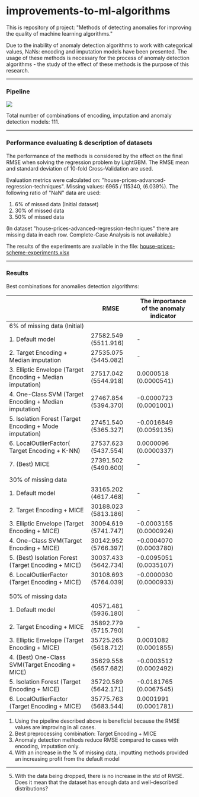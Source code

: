 # improvements-to-ml-algorithms

This is repository of project: "Methods of detecting anomalies for improving the quality of machine learning algorithms."

Due to the inability of anomaly detection algorithms to work with categorical values, NaNs: encoding and imputation models have been presented. The usage of these methods is necessary for the process of anomaly detection algorithms - the study of the effect of these methods is the purpose of this research.

* * *

### Pipeline

![](https://user-images.githubusercontent.com/48650320/136623212-9575eb61-1244-4398-8510-6e16bbbb06cc.png)

Total number of combinations of encoding, imputation and anomaly detection models: 111.
* * *

### Performance evaluating & description of datasets

The performance of the methods is considered by the effect on the final RMSE when solving the regression problem by LightGBM. The RMSE mean and standard deviation of 10-fold Cross-Validation are used.

Evaluation metrics were calculated on: "house-prices-advanced-regression-techniques". Missing values: 6965 / 115340, (6.039%). The following ratio of "NaN" data are used:

1.  6% of missed data (Initial dataset)
2.  30% of missed data
3.  50% of missed data

(In dataset "house-prices-advanced-regression-techniques" there are missing data in each row. Complete-Case Analysis is not available.)

The results of the experiments are available in the file: [house-prices-scheme-experiments.xlsx](https://github.com/georgii-nigm/Improvements-to-ML-algorithms/blob/master/house-prices-scheme-experiments.xlsx)

* * *

### Results

Best combinations for anomalies detection algorithms:

|                                                              | RMSE                 | The importance of the anomaly indicator |
|--------------------------------------------------------------|----------------------|-----------------------------------------|
| 6% of missing data (Initial)                                 |                      |                                         |
| 1. Default model                                             | 27582.549 (5511.916) | -                                       |
| 2. Target Encoding + Median imputation                       | 27535.075 (5445.082) | -                                       |
| 3. Elliptic Envelope (Target Encoding +   Median imputation) | 27517.042 (5544.918) | 0.0000518 (0.0000541)                   |
| 4. One-Class SVM (Target Encoding +   Median imputation)     | 27467.854 (5394.370) | -0.0000723 (0.0001001)                  |
| 5. Isolation Forest (Target Encoding +   Mode imputation)    | 27451.540 (5365.327) | -0.0016849 (0.0059135)                  |
| 6. LocalOutlierFactor( Target Encoding +   K-NN)             | 27537.623 (5437.554) | 0.0000096 (0.0000337)                   |
| 7. (Best) MICE                                               | 27391.502 (5490.600) | -                                       |
|                                                              |                      |                                         |
| 30% of missing data                                          |                      |                                         |
| 1. Default model                                             | 33165.202 (4617.468) | -                                       |
| 2. Target Encoding + MICE                                    | 30188.023 (5813.186) | -                                       |
| 3. Elliptic Envelope (Target Encoding +   MICE)              | 30094.619 (5741.747) | -0.0003155 (0.0000924)                  |
| 4. One-Class SVM(Target Encoding + MICE)                     | 30142.952 (5766.397) | -0.0004070 (0.0003780)                  |
| 5. (Best) Isolation Forest (Target   Encoding + MICE)        | 30037.433 (5642.734) | -0.0095051 (0.0035107)                  |
| 6. LocalOutlierFactor (Target Encoding +   MICE)             | 30108.693 (5764.039) | -0.0000030 (0.0000933)                  |
|                                                              |                      |                                         |
|                                                              |                      |                                         |
| 50% of missing data                                          |                      |                                         |
| 1. Default model                                             | 40571.481 (5936.180) | -                                       |
| 2. Target Encoding + MICE                                    | 35892.779 (5715.790) | -                                       |
| 3. Elliptic Envelope (Target Encoding +   MICE)              | 35725.265 (5618.712) | 0.0001082 (0.0001855)                   |
| 4. (Best) One-Class SVM(Target Encoding +   MICE)            | 35629.558 (5657.682) | -0.0003512 (0.0002492)                  |
| 5. Isolation Forest (Target Encoding +   MICE)               | 35720.589 (5642.171) | -0.0181765 (0.0067545)                  |
| 6. LocalOutlierFactor (Target Encoding +   MICE)             | 35775.763 (5683.544) | 0.0001991 (0.0001781)                   |


1. Using the pipeline described above is beneficial because the RMSE values are improving in all cases.
2. Best preprocessing combination: Target Encoding + MICE
3. Anomaly detection methods reduce RMSE compared to cases with encoding, imputation only.
4. With an increase in the % of missing data, imputting methods provided an increasing profit from the default model

___
5. With the data being dropped, there is no increase in the std of RMSE. Does it mean that the dataset has enough data and well-described distributions?
